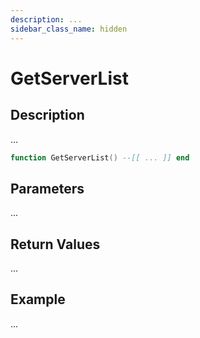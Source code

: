 ```yaml
---
description: ...
sidebar_class_name: hidden
---
```


# GetServerList

## Description

...

```lua
function GetServerList() --[[ ... ]] end
```

## Parameters

...

## Return Values

...

## Example

...

